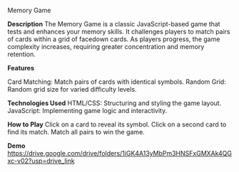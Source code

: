 Memory Game

**Description**
The Memory Game is a classic JavaScript-based game that tests and enhances your memory skills. 
It challenges players to match pairs of cards within a grid of facedown cards. As players progress, the game complexity increases, requiring greater concentration and memory retention.

**Features**

Card Matching: Match pairs of cards with identical symbols.
Random Grid: Random grid size for varied difficulty levels.

**Technologies Used**
HTML/CSS: Structuring and styling the game layout.
JavaScript: Implementing game logic and interactivity.


**How to Play**
Click on a card to reveal its symbol.
Click on a second card to find its match.
Match all pairs to win the game.

**Demo**
https://drive.google.com/drive/folders/1iGK4A13yMbPm3HNSFxGMXAk4QGxc-v02?usp=drive_link
